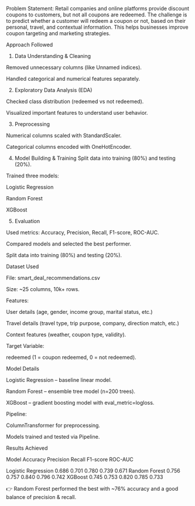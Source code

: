 Problem Statement:
Retail companies and online platforms provide discount coupons to customers, but not all coupons are redeemed. The challenge is to predict whether a customer will redeem a coupon or not, based on their personal, travel, and contextual information. This helps businesses improve coupon targeting and marketing strategies.

Approach Followed

1. Data Understanding & Cleaning

Removed unnecessary columns (like Unnamed indices).

Handled categorical and numerical features separately.



2. Exploratory Data Analysis (EDA)

Checked class distribution (redeemed vs not redeemed).

Visualized important features to understand user behavior.



3. Preprocessing

Numerical columns scaled with StandardScaler.

Categorical columns encoded with OneHotEncoder.



4. Model Building & Training
Split data into training (80%) and testing (20%).

Trained three models:

Logistic Regression

Random Forest

XGBoost




5. Evaluation

Used metrics: Accuracy, Precision, Recall, F1-score, ROC-AUC.

Compared models and selected the best performer.   

Split data into training (80%) and testing (20%).

Dataset Used

File: smart_deal_recommendations.csv

Size: ~25 columns, 10k+ rows.

Features:

User details (age, gender, income group, marital status, etc.)

Travel details (travel type, trip purpose, company, direction match, etc.)

Context features (weather, coupon type, validity).


Target Variable:

redeemed (1 = coupon redeemed, 0 = not redeemed).

Model Details

Logistic Regression – baseline linear model.

Random Forest – ensemble tree model (n=200 trees).

XGBoost – gradient boosting model with eval_metric=logloss.

Pipeline:

ColumnTransformer for preprocessing.

Models trained and tested via Pipeline.

Results Achieved

Model	              Accuracy	Precision	Recall	F1-score	ROC-AUC

Logistic Regression	 0.686	   0.701	  0.780	   0.739	   0.671
Random Forest	       0.756	   0.757	  0.840	   0.796	   0.742
XGBoost	             0.745	   0.753	  0.820	   0.785	   0.733


👉 Random Forest performed the best with ~76% accuracy and a good balance of precision & recall.

